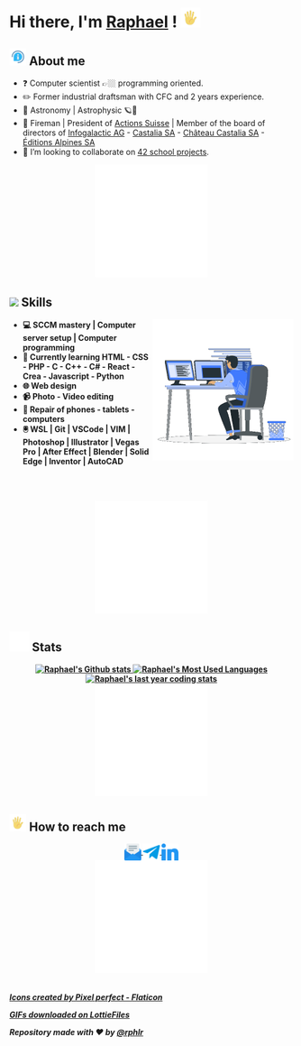 <!-- markdownlint-disable MD033 MD042-->

# Hi there, I'm **[Raphael](https://rphlr.ch)** ! <img src="imgs/handwaving.gif" alt="Hand waving" width ="35">

## **<img src="imgs/infos.gif" alt="Infos" width ="30"> About me**

- ❓ Computer scientist 👉🏼 programming oriented.
- ✏️ Former industrial draftsman with CFC and 2 years experience.
- 👀 Astronomy | Astrophysic 🪐🔭
- 🥰 Fireman | President of [Actions Suisse](https://actions-suisse.ch) | Member of the board of directors of [Infogalactic AG](https://infogalactic.com) - [Castalia SA](https://www.moneyhouse.ch/fr/company/castalia-ag-12587665931) - [Château Castalia SA](https://chateaucastalia.com/) - [Éditions Alpines SA](https://www.editionsalpines.com/)
- 💞️ I’m looking to collaborate on [42 school projects](https://42.fr).

<div align="center" style="text-align:center">
	<img src="imgs/separator.gif" alt="Separator" width ="200">
</div>

## **<img src="https://media2.giphy.com/media/QssGEmpkyEOhBCb7e1/giphy.gif?cid=ecf05e47a0n3gi1bfqntqmob8g9aid1oyj2wr3ds3mg700bl&rid=giphy.gif" width ="25"><b> Skills**

<picture> <img align="right" src="imgs/coding.gif" width = 250px></picture>

- 💻 SCCM mastery | Computer server setup | Computer programming
- 🌱 Currently learning HTML - CSS - PHP - C - C++ - C# - React - Crea - Javascript - Python
- 🌐 Web design
- 📹 Photo - Video editing
- 🔧 Repair of phones - tablets - computers
- 🖲️ WSL | Git | VSCode | VIM | Photoshop | Illustrator | Vegas Pro | After Effect | Blender | Solid Edge | Inventor | AutoCAD

<br><br>

<div align="center" style="text-align:center">
	<img src="imgs/separator.gif" alt="Separator" width ="200">
</div>

## **<img src="imgs/stats.gif" alt="Stats" width ="35"> Stats**

<div align="center" style="text-align:center">
	<a href="https://github.com/rphlr/">
		<img width="49%" src="https://github-readme-stats.vercel.app/api?username=rphlr&show_icons=true&locale=en&layout=compact&line_height=20&title_color=7A7ADB&icon_color=2234AE&text_color=D3D3D3&bg_color=0,000000,130F40"
			alt="Raphael's Github stats" height="150">
		<img src="https://github-readme-stats.vercel.app/api/top-langs?username=rphlr&show_icons=true&locale=en&layout=compact&line_height=20&title_color=7A7ADB&icon_color=2234AE&text_color=D3D3D3&bg_color=0,000000,130F40" width="375"  alt="Raphael's Most Used Languages"/>
	</a>
	<a href="https://wakatime.com/@rphlr/">
		<img width="70%" src="https://github-readme-stats.vercel.app/api/wakatime?username=rphlr&hide_progress=false&layout=compact&custom_title=Raphael's%20last%20last%20year%20coding%20stats&locale=en&layout=compact&line_height=20&title_color=7A7ADB&icon_color=2234AE&text_color=D3D3D3&bg_color=0,000000,130F40"
			alt="Raphael's last year coding stats" height="150">
	</a>
</div>

<div align="center" style="text-align:center">
	<img src="imgs/separator.gif" alt="Separator" width ="200">
</div>

## **<img src="imgs/handwaving.gif" alt="Hand waving" width ="30"> How to reach me**

<div align="center" style="text-align:center">
  <a href="mailto:rrouille@student.42lausanne.ch">
	<img align="center" src="imgs/email.png" alt="Mail logo" height="30" width="30">
  </a>
  <a href="https://SuisseLibre.t.me" target="blank">
	<img align="center" src="imgs/telegram.png" alt="Telegram logo" height="30" width="30">
  </a>
  <a href="https://www.linkedin.com/in/rphlr" target="blank">
	<img align="center" src="imgs/linkedin.png" alt="Linkedin logo" height="30" width="30">
  </a>
</div>

<div align="center" style="text-align:center">
	<img src="imgs/separator.gif" alt="Separator" width ="200">
</div>

<br>

_<a href="https://www.flaticon.com/fr/chercher?author_id=168" title="icons">Icons created by Pixel perfect - Flaticon</a>_
<br>

_<a href="https://lottiefiles.com" title="GIFs">GIFs downloaded on LottieFiles</a>_
<br>

_Repository made with ❤️ by **[@rphlr](https://github.com/rphlr)**_
